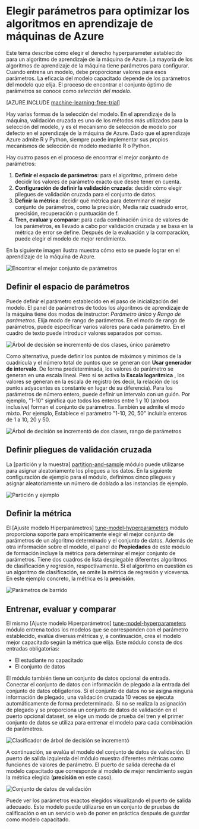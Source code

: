 <properties
    pageTitle="Elegir parámetros para optimizar los algoritmos en aprendizaje de máquinas de Azure | Microsoft Azure"
    description="Explica cómo elegir el parámetro óptimo establecido para un algoritmo de aprendizaje automático de Azure."
    services="machine-learning"
    documentationCenter=""
    authors="bradsev"
    manager="jhubbard"
    editor="cgronlun"/>

<tags
    ms.service="machine-learning"
    ms.workload="data-services"
    ms.tgt_pltfrm="na"
    ms.devlang="na"
    ms.topic="article"
    ms.date="09/12/2016"
    ms.author="bradsev" />


# <a name="choose-parameters-to-optimize-your-algorithms-in-azure-machine-learning"></a>Elegir parámetros para optimizar los algoritmos en aprendizaje de máquinas de Azure

Este tema describe cómo elegir el derecho hyperparameter establecido para un algoritmo de aprendizaje de la máquina de Azure. La mayoría de los algoritmos de aprendizaje de la máquina tiene parámetros para configurar. Cuando entrena un modelo, debe proporcionar valores para esos parámetros. La eficacia del modelo capacitado depende de los parámetros del modelo que elija. El proceso de encontrar el conjunto óptimo de parámetros se conoce como *selección del modelo*.

[AZURE.INCLUDE [machine-learning-free-trial](../../includes/machine-learning-free-trial.md)]

Hay varias formas de la selección del modelo. En el aprendizaje de la máquina, validación cruzada es uno de los métodos más utilizados para la selección del modelo, y es el mecanismo de selección de modelo por defecto en el aprendizaje de la máquina de Azure. Dado que el aprendizaje Azure admite R y Python, siempre puede implementar sus propios mecanismos de selección de modelo mediante R o Python.

Hay cuatro pasos en el proceso de encontrar el mejor conjunto de parámetros:

1.  **Definir el espacio de parámetros**: para el algoritmo, primero debe decidir los valores de parámetro exacto que desee tener en cuenta.
2.  **Configuración de definir la validación cruzada**: decidir cómo elegir pliegues de validación cruzada para el conjunto de datos.
3.  **Definir la métrica**: decidir qué métrica para determinar el mejor conjunto de parámetros, como la precisión, Media raíz cuadrado error, precisión, recuperación o puntuación de f.
4.  **Tren, evaluar y comparar**: para cada combinación única de valores de los parámetros, es llevado a cabo por validación cruzada y se basa en la métrica de error se define. Después de la evaluación y la comparación, puede elegir el modelo de mejor rendimiento.

En la siguiente imagen ilustra muestra cómo esto se puede lograr en el aprendizaje de la máquina de Azure.

![Encontrar el mejor conjunto de parámetros](./media/machine-learning-algorithm-parameters-optimize/fig1.png)

## <a name="define-the-parameter-space"></a>Definir el espacio de parámetros
Puede definir el parámetro establecido en el paso de inicialización del modelo. El panel de parámetros de todos los algoritmos de aprendizaje de la máquina tiene dos modos de instructor: *Parámetro único* y *Rango de parámetros*. Elija modo de rango de parámetros. En el modo de rango de parámetros, puede especificar varios valores para cada parámetro. En el cuadro de texto puede introducir valores separados por comas.

![Árbol de decisión se incrementó de dos clases, único parámetro](./media/machine-learning-algorithm-parameters-optimize/fig2.png)

 Como alternativa, puede definir los puntos de máximos y mínimos de la cuadrícula y el número total de puntos que se generan con **Usar generador de intervalo**. De forma predeterminada, los valores de parámetro se generan en una escala lineal. Pero si se activa la **Escala logarítmica** , los valores se generan en la escala de registro (es decir, la relación de los puntos adyacentes es constante en lugar de su diferencia). Para los parámetros de número entero, puede definir un intervalo con un guión. Por ejemplo, "1-10" significa que todos los enteros entre 1 y 10 (ambos inclusive) forman el conjunto de parámetros. También se admite el modo mixto. Por ejemplo, Establece el parámetro "1-10, 20, 50" incluiría enteros de 1 a 10, 20 y 50.

![Árbol de decisión se incrementó de dos clases, rango de parámetros](./media/machine-learning-algorithm-parameters-optimize/fig3.png)

## <a name="define-cross-validation-folds"></a>Definir pliegues de validación cruzada
La [partición y la muestra] [ partition-and-sample] módulo puede utilizarse para asignar aleatoriamente los pliegues a los datos. En la siguiente configuración de ejemplo para el módulo, definimos cinco pliegues y asignar aleatoriamente un número de doblado a las instancias de ejemplo.

![Partición y ejemplo](./media/machine-learning-algorithm-parameters-optimize/fig4.png)


## <a name="define-the-metric"></a>Definir la métrica
El [Ajuste modelo Hiperparámetros] [ tune-model-hyperparameters] módulo proporciona soporte para empíricamente elegir el mejor conjunto de parámetros de un algoritmo determinado y el conjunto de datos. Además de otra información sobre el modelo, el panel de **Propiedades** de este módulo de formación incluye la métrica para determinar el mejor conjunto de parámetros. Tiene dos cuadros de lista desplegable diferentes algoritmos de clasificación y regresión, respectivamente. Si el algoritmo en cuestión es un algoritmo de clasificación, se omite la métrica de regresión y viceversa. En este ejemplo concreto, la métrica es la **precisión**.   

![Parámetros de barrido](./media/machine-learning-algorithm-parameters-optimize/fig5.png)

## <a name="train-evaluate-and-compare"></a>Entrenar, evaluar y comparar  
El mismo [Ajuste modelo Hiperparámetros] [ tune-model-hyperparameters] módulo entrena todos los modelos que se corresponden con el parámetro establecido, evalúa diversas métricas y, a continuación, crea el modelo mejor capacitado según la métrica que elija. Este módulo consta de dos entradas obligatorias:

* El estudiante no capacitado
* El conjunto de datos

El módulo también tiene un conjunto de datos opcional de entrada. Conectar el conjunto de datos con información de plegado a la entrada del conjunto de datos obligatorios. Si el conjunto de datos no se asigna ninguna información de plegado, una validación cruzada 10 veces se ejecuta automáticamente de forma predeterminada. Si no se realiza la asignación de plegado y se proporciona un conjunto de datos de validación en el puerto opcional dataset, se elige un modo de prueba del tren y el primer conjunto de datos se utiliza para entrenar el modelo para cada combinación de parámetros.

![Clasificador de árbol de decisión se incrementó](./media/machine-learning-algorithm-parameters-optimize/fig6a.png)

A continuación, se evalúa el modelo del conjunto de datos de validación. El puerto de salida izquierda del módulo muestra diferentes métricas como funciones de valores de parámetro. El puerto de salida derecha da el modelo capacitado que corresponde al modelo de mejor rendimiento según la métrica elegida (**precisión** en este caso).  

![Conjunto de datos de validación](./media/machine-learning-algorithm-parameters-optimize/fig6b.png)

Puede ver los parámetros exactos elegidos visualizando el puerto de salida adecuado. Este modelo puede utilizarse en un conjunto de pruebas de calificación o en un servicio web de poner en práctica después de guardar como modelo capacitado.

<!-- Module References -->
[partition-and-sample]: https://msdn.microsoft.com/library/azure/a8726e34-1b3e-4515-b59a-3e4a475654b8/
[tune-model-hyperparameters]: https://msdn.microsoft.com/library/azure/038d91b6-c2f2-42a1-9215-1f2c20ed1b40/
